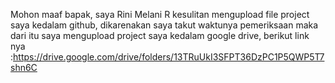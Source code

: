 Mohon maaf bapak, saya Rini Melani R kesulitan mengupload file project saya kedalam github, dikarenakan saya takut waktunya pemeriksaan maka dari itu saya mengupload project saya kedalam google drive, berikut link nya :https://drive.google.com/drive/folders/13TRuUkI3SFPT36DzPC1P5QWP5T7shn6C  
